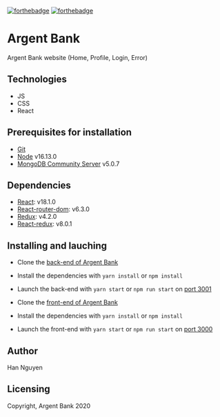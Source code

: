 [![forthebadge](https://forthebadge.com/images/badges/made-with-javascript.svg)](https://forthebadge.com) [![forthebadge](https://forthebadge.com/images/badges/uses-css.svg)](https://forthebadge.com)

# Argent Bank

Argent Bank website (Home, Profile, Login, Error)

## Technologies

- JS
- CSS
- React

## Prerequisites for installation

- [Git](https://git-scm.com)
- [Node](https://nodejs.org/en/) v16.13.0
- [MongoDB Community Server](https://www.mongodb.com/try/download/community) v5.0.7

## Dependencies

- [React](https://reactjs.org): v18.1.0
- [React-router-dom](https://reactrouter.com/web/guides/quick-start): v6.3.0
- [Redux](https://redux.js.org): v4.2.0
- [React-redux](https://react-redux.js.org): v8.0.1

## Installing and lauching

- Clone the [back-end of Argent Bank](https://github.com/OpenClassrooms-Student-Center/Project-10-Bank-API)
- Install the dependencies with `yarn install` or `npm install`
- Launch the back-end with `yarn start` or `npm run start` on [port 3001](localhost:3001)

- Clone the [front-end of Argent Bank](https://github.com/Mimi1706/HanNguyen_13_030522)
- Install the dependencies with `yarn install` or `npm install`
- Launch the front-end with `yarn start` or `npm run start` on [port 3000](localhost:3000)

## Author

Han Nguyen

## Licensing

Copyright, Argent Bank 2020
